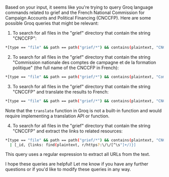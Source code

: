 Based on your input, it seems like you're trying to query Groq language commands related to grief and the French National Commission for Campaign Accounts and Political Financing (CNCCFP). Here are some possible Groq queries that might be relevant:

1. To search for all files in the "grief" directory that contain the string "CNCCFP":

```bash
*[type == "file" && path == path("grief/*") && contains(plaintext, "CNCCFP")]
```

2. To search for all files in the "grief" directory that contain the string "Commission nationale des comptes de campagne et de la formation politique" (the full name of the CNCCFP in French):

```bash
*[type == "file" && path == path("grief/*") && contains(plaintext, "Commission nationale des comptes de campagne et de la formation politique")]
```

3. To search for all files in the "grief" directory that contain the string "CNCCFP" and translate the results to French:

```bash
*[type == "file" && path == path("grief/*") && contains(plaintext, "CNCCFP")] | [_id, {translated: translate(plaintext, "en", "fr")}]
```

Note that the `translate` function in Groq is not a built-in function and would require implementing a translation API or function.

4. To search for all files in the "grief" directory that contain the string "CNCCFP" and extract the links to related resources:

```bash
*[type == "file" && path == path("grief/*") && contains(plaintext, "CNCCFP")]
  | [_id, {links: find(plaintext, r/https?:\/\/[^\s"]+/)}]
```

This query uses a regular expression to extract all URLs from the text.

I hope these queries are helpful! Let me know if you have any further questions or if you'd like to modify these queries in any way.